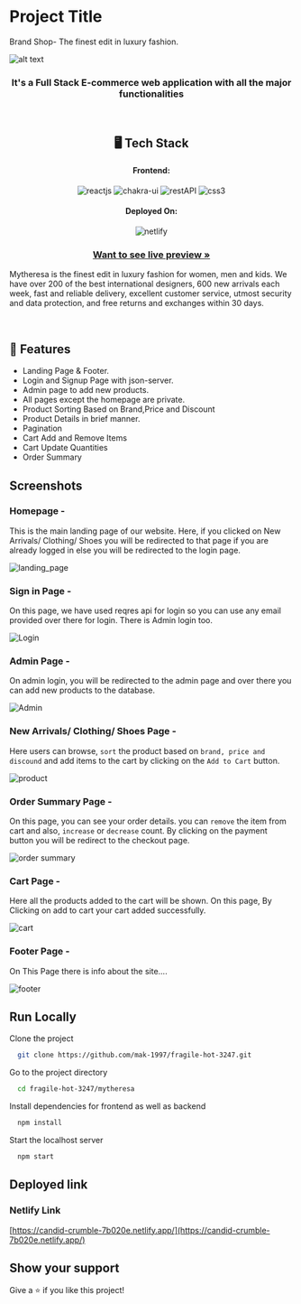 # Project Title

Brand Shop- The finest edit in luxury fashion.

![alt text](https://github.com/mak-1997/fragile-hot-3247/raw/main/mytheresa/public/projectLogo.png)


<h3 align="center">It's a Full Stack E-commerce web application with all the major functionalities</h3>

<br/>

<h2 align="center">🖥️ Tech Stack</h2>

<h4 align="center">Frontend:</h4>
<p align="center">
  <img src="https://img.shields.io/badge/React (18.2.0)-20232A?style=for-the-badge&logo=react&logoColor=61DAFB" alt="reactjs" />
  <img src="https://img.shields.io/badge/Chakra%20UI (2.2.8)-3bc7bd?style=for-the-badge&logo=chakraui&logoColor=white" alt="chakra-ui" />
  <img src="https://img.shields.io/badge/Rest_API-02303A?style=for-the-badge&logo=react-router&logoColor=white" alt="restAPI" />
  <img src="https://img.shields.io/badge/CSS3-1572B6?style=for-the-badge&logo=css3&logoColor=white" alt="css3" />
</p>


<h4 align="center">Deployed On:</h4>

<p align="center">
  <img src="https://img.shields.io/badge/vercel-000000?style=for-the-badge&logo=netlify&logoColor=white" alt="netlify" />
</p>

<h3 align="center"><a href="https://candid-crumble-7b020e.netlify.app/"><strong>Want to see live preview »</strong></a></h3>

Mytheresa is the finest edit in luxury fashion for women, men and kids. We have over 200 of the best international designers, 600 new arrivals each week, fast and reliable delivery, excellent customer service, utmost security and data protection, and free returns and exchanges within 30 days.

<br/>

## 🚀 Features
-   Landing Page & Footer.
-   Login and Signup Page with json-server.
-   Admin page to add new products.
-   All pages except the homepage are private.
-   Product Sorting Based on Brand,Price and Discount
-   Product Details in brief manner.
-   Pagination
-   Cart Add and Remove Items
-   Cart Update Quantities
-   Order Summary

## Screenshots

### Homepage -

This is the main landing page of our website. Here, if you clicked on New Arrivals/ Clothing/ Shoes you will be redirected to that page if you are already logged in else you will be redirected to the login page.

![landing_page](https://i.postimg.cc/mDVyddxf/Screenshot-2023-02-12-212736.png)

### Sign in Page -

On this page, we have used reqres api for login so you can use any email provided over there for login. There is Admin login too.  

![Login](https://i.postimg.cc/MzhpTPNJ/Screenshot-2023-02-12-213439.png)

###  Admin Page - 

On admin login, you will be redirected to the admin page and over there you can add new products to the database. 

![Admin](https://i.postimg.cc/SKXfdyCd/Screenshot-2023-02-12-213844.png)

### New Arrivals/ Clothing/ Shoes Page -

Here users can browse, `sort` the product based on `brand, price and discound` and add items to the cart by clicking on the `Add to Cart` button.
 
 ![product](https://i.postimg.cc/jS64k8Fw/Screenshot-2023-02-12-214113.png)

### Order Summary Page -

On this page, you can see your order details. you can `remove` the item from cart and also, `increase` or `decrease` count. By clicking on the payment button you will be redirect to the checkout page.

![order summary](https://i.postimg.cc/8C7pyYyN/Screenshot-2023-02-12-214326.png)

### Cart Page -

Here all the products added to the cart will be shown. On this page, By Clicking on add to cart your cart added successfully.

![cart](https://i.postimg.cc/5ykdFBzp/Screenshot-2023-02-12-214846.png)



### Footer Page -

On This Page there is info about the site....

![footer](https://i.postimg.cc/HsgdX2Fv/Screenshot-2023-02-12-215033.png)


## Run Locally

Clone the project

```bash
  git clone https://github.com/mak-1997/fragile-hot-3247.git
```

Go to the project directory

```bash
  cd fragile-hot-3247/mytheresa
```

Install dependencies for frontend as well as backend

```bash
  npm install
```


Start the localhost server

```bash
  npm start
```

## Deployed link

### Netlify Link

[https://candid-crumble-7b020e.netlify.app/](https://candid-crumble-7b020e.netlify.app/)

## Show your support

Give a ⭐️ if you like this project!
